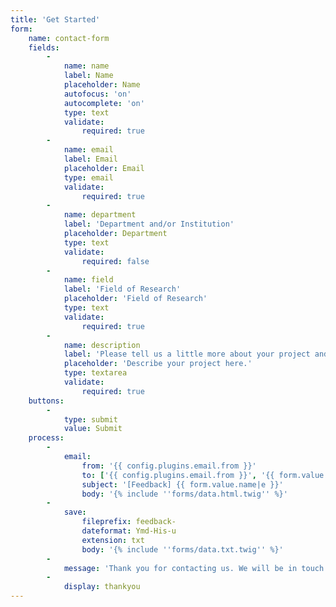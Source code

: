 ```yaml
---
title: 'Get Started'
form:
    name: contact-form
    fields:
        -
            name: name
            label: Name
            placeholder: Name
            autofocus: 'on'
            autocomplete: 'on'
            type: text
            validate:
                required: true
        -
            name: email
            label: Email
            placeholder: Email
            type: email
            validate:
                required: true
        -
            name: department
            label: 'Department and/or Institution'
            placeholder: Department
            type: text
            validate:
                required: false
        -
            name: field
            label: 'Field of Research'
            placeholder: 'Field of Research'
            type: text
            validate:
                required: true
        -
            name: description
            label: 'Please tell us a little more about your project and needs.'
            placeholder: 'Describe your project here.'
            type: textarea
            validate:
                required: true
    buttons:
        -
            type: submit
            value: Submit
    process:
        -
            email:
                from: '{{ config.plugins.email.from }}'
                to: ['{{ config.plugins.email.from }}', '{{ form.value.email }}']
                subject: '[Feedback] {{ form.value.name|e }}'
                body: '{% include ''forms/data.html.twig'' %}'
        -
            save:
                fileprefix: feedback-
                dateformat: Ymd-His-u
                extension: txt
                body: '{% include ''forms/data.txt.twig'' %}'
        -
            message: 'Thank you for contacting us. We will be in touch with you shortly.'
        -
            display: thankyou
---
```


